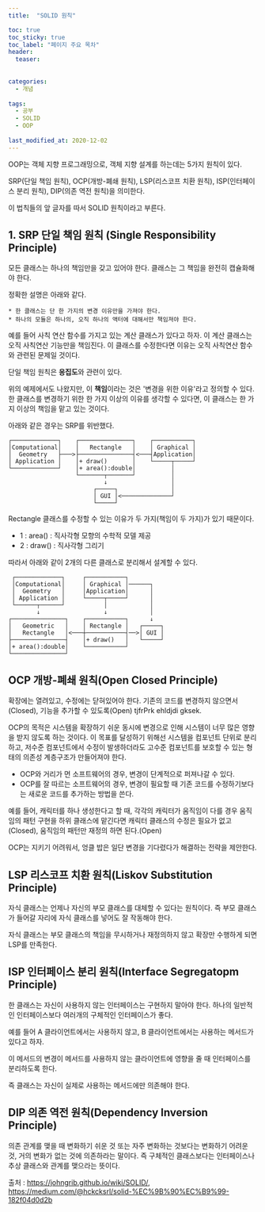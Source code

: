 ```yaml
---
title:  "SOLID 원칙"

toc: true
toc_sticky: true
toc_label: "페이지 주요 목차"
header:
  teaser: 
  
  
categories:
  - 개념
  
tags:
  - 공부
  - SOLID
  - OOP
  
last_modified_at: 2020-12-02
---
```


OOP는 객체 지향 프로그래밍으로, 객체 지향 설계를 하는데는 5가지 원칙이 있다.

SRP(단일 책임 원칙), OCP(개방-폐쇄 원칙), LSP(리스코프 치환 원칙), ISP(인터페이스 분리 원칙), DIP(의존 역전 원칙)을 의미한다.

이 법칙들의 앞 글자를 따서 SOLID 원칙이라고 부른다.

## 1. SRP 단일 책임 원칙 (Single Responsibility Principle)

모든 클래스는 하나의 책임만을 갖고 있어야 한다. 클래스는 그 책임을 완전히 캡슐화해야 한다.

정확한 설명은 아래와 같다.

```
* 한 클래스는 단 한 가지의 변경 이유만을 가져야 한다.
* 하나의 모듈은 하나의, 오직 하나의 액터에 대해서만 책임져야 한다.
```

예를 들어 사칙 연산 함수를 가지고 있는 계산 클래스가 있다고 하자. 이 계산 클래스는 오직 사칙연산 기능만을 책임진다.
이 클래스를 수정한다면 이유는 오직 사칙연산 함수와 관련된 문제일 것이다.

단일 책임 원칙은 **응집도**와 관련이 있다.

위의 예제에서도 나왔지만, 이 **책임**이라는 것은 '변경을 위한 이유'라고 정의할 수 있다. 한 클래스를 변경하기 위한 한 가지 이상의 이유를 생각할 수 있다면,
이 클래스는 한 가지 이상의 책임을 맡고 있는 것이다.

아래와 같은 경우는 SRP를 위반했다.

```
┌─────────────┐    ┌───────────────┐    ┌───────────┐
│Computational│    │   Rectangle   │    │ Graphical │
│  Geometry   ├───>├───────────────┤<───┤Application│
│ Application │    │+ draw()       │    └─────┬─────┘
└─────────────┘    │+ area():double│          │
                   └───────┬───────┘          │
                           ↓                  │
                        ┌─────┐               │
                        │ GUI │<──────────────┘
                        └─────┘
```

Rectangle 클래스를 수정할 수 있는 이유가 두 가지(책임이 두 가지)가 있기 때문이다.
  
  * 1 : area() : 직사각형 모향의 수학적 모델 제공
  * 2 : draw() : 직사각형 그리기
  
따라서 아래와 같이 2개의 다른 클래스로 분리해서 설계할 수 있다.

```
 ┌─────────────┐     ┌───────────┐
 │Computational│     │ Graphical │──────┐
 │  Geometry   │     │Application│      │
 │ Application │     └─────┬─────┘      │
 └──────┬──────┘           │            │
        ↓                  ↓            │
┌───────────────┐    ┌───────────┐      ↓
│   Geometric   │    │ Rectangle │   ┌─────┐
│   Rectangle   │<───┼───────────┤──>│ GUI │
├───────────────┤    │+ draw()   │   └─────┘
│+ area():double│    └───────────┘
└───────────────┘
```

## OCP 개방-폐쇄 원칙(Open Closed Principle)

확장에는 열려있고, 수정에는 닫혀있어야 한다. 기존의 코드를 변경하지 않으면서(Closed), 기능을 추가할 수 있도록(Open) tjfrPrk ehldjdi gksek.

OCP의 목적은 시스템을 확장하기 쉬운 동시에 변경으로 인해 시스템이 너무 많은 영향을 받지 않도록 하는 것이다. 이 목표를 달성하기 위해선
시스템을 컴포넌트 단위로 분리하고, 저수준 컴포넌트에서 수정이 발생하더라도 고수준 컴포넌트를 보호할 수 있는 형태의 의존성 계층구조가 만들어져야 한다.

* OCP와 거리가 먼 소프트웨어의 경우, 변경이 단계적으로 퍼져나갈 수 있다.
* OCP를 잘 따르는 소프트웨어의 경우, 변경이 필요할 때 기존 코드를 수정하기보다는 새로운 코드를 추가하는 방법을 쓴다.

예를 들어, 캐릭터를 하나 생성한다고 할 때, 각각의 캐릭터가 움직임이 다를 경우 움직임의 패턴 구현을 하위 클래스에 맡긴다면 캐릭터 클래스의 수정은 필요가 없고(Closed), 움직임의 패턴만 재정의 하면 된다.(Open)

OCP는 지키기 어려워서, 엉클 밥은 일단 변경을 기다렸다가 해결하는 전략을 제안한다.

## LSP 리스코프 치환 원칙(Liskov Substitution Principle)

자식 클래스는 언제나 자신의 부모 클래스를 대체할 수 있다는 원칙이다. 즉 부모 클래스가 들어갈 자리에 자식 클래스를 넣어도 잘 작동해야 한다.

자식 클래스는 부모 클래스의 책임을 무시하거나 재정의하지 않고 확장만 수행하게 되면 LSP를 만족한다.

## ISP 인터페이스 분리 원칙(Interface Segregatopm Principle)

한 클래스는 자신이 사용하지 않는 인터페이스는 구현하지 말아야 한다. 하나의 일반적인 인터페이스보다 여러개의 구체적인 인터페이스가 좋다.

예를 들어 A 클라이언트에서는 사용하지 않고, B 클라이언트에서는 사용하는 메서드가 있다고 하자.

이 메서드의 변경이 메서드를 사용하지 않는 클라이언트에 영향을 줄 때 인터페이스를 분리하도록 한다.

즉 클래스는 자신이 실제로 사용하는 메서드에만 의존해야 한다.

## DIP 의존 역전 원칙(Dependency Inversion Principle)

의존 관계를 맺을 때 변화하기 쉬운 것 또는 자주 변화하는 것보다는 변화하기 어려운 것, 거의 변화가 없는 것에 의존하라는 말이다.
즉 구체적인 클래스보다는 인터페이스나 추상 클래스와 관계를 맺으라는 뜻이다.



출처 : https://johngrib.github.io/wiki/SOLID/, https://medium.com/@hckcksrl/solid-%EC%9B%90%EC%B9%99-182f04d0d2b
